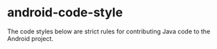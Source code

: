 # android-code-style
The code styles below are strict rules for contributing Java code to the Android project. 
